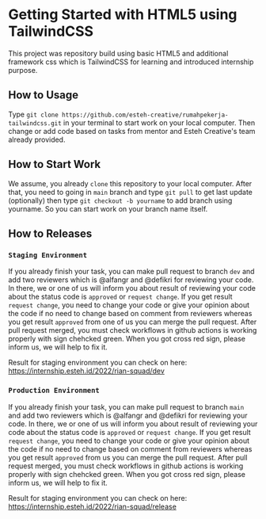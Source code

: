 # Getting Started with HTML5 using TailwindCSS

This project was repository build using basic HTML5 and additional framework css which is TailwindCSS for learning and introduced internship purpose.

## How to Usage

Type `git clone https://github.com/esteh-creative/rumahpekerja-tailwindcss.git` in your terminal to start work on your local computer. Then change or add code based on tasks from mentor and Esteh Creative's team already provided.

## How to Start Work

We assume, you already `clone` this repository to your local computer. After that, you need to going in `main` branch and type `git pull` to get last update (optionally) then type `git checkout -b yourname` to add branch using yourname. So you can start work on your branch name itself.

## How to Releases

### `Staging Environment`

If you already finish your task, you can make pull request to branch `dev` and add two reviewers which is @alfangr and @defikri for reviewing your code. In there, we or one of us will inform you about result of reviewing your code about the status code is `approved` or `request change`. If you get result `request change`, you need to change your code or give your opinion about the code if no need to change based on comment from reviewers whereas you get result `approved` from one of us you can merge the pull request. After pull request merged, you must check workflows in github actions is working properly with sign chehcked green. When you got cross red sign, please inform us, we will help to fix it.

Result for staging environment you can check on here: https://internship.esteh.id/2022/rian-squad/dev

### `Production Environment`

If you already finish your task, you can make pull request to branch `main` and add two reviewers which is @alfangr and @defikri for reviewing your code. In there, we or one of us will inform you about result of reviewing your code about the status code is `approved` or `request change`. If you get result `request change`, you need to change your code or give your opinion about the code if no need to change based on comment from reviewers whereas you get result `approved` from us you can merge the pull request. After pull request merged, you must check workflows in github actions is working properly with sign chehcked green. When you got cross red sign, please inform us, we will help to fix it.

Result for staging environment you can check on here: https://internship.esteh.id/2022/rian-squad/release
